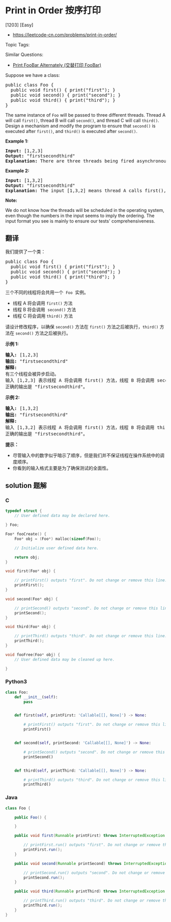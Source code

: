 # Print in Order 按序打印

[1203] [Easy]

- https://leetcode-cn.com/problems/print-in-order/

Topic Tags:

Similar Questions:

- [Print FooBar Alternately (交替打印 FooBar)](https://leetcode-cn.com/problems/print-foobar-alternately/)

Suppose we have a class:

<pre>public class Foo {
&nbsp; public void first() { print("first"); }
&nbsp; public void second() { print("second"); }
&nbsp; public void third() { print("third"); }
}
</pre>

The same instance of `Foo` will be passed to three different threads. Thread A will call `first()`, thread B will call `second()`, and thread C will call `third()`. Design a mechanism and modify the program to ensure that `second()` is executed after `first()`, and `third()` is executed after `second()`.

**Example 1:**

<pre><b>Input:</b> [1,2,3]
<b>Output:</b> "firstsecondthird"
<strong>Explanation:</strong> There are three threads being fired asynchronously. The input [1,2,3] means thread A calls first(), thread B calls second(), and thread C calls third(). "firstsecondthird" is the correct output.
</pre>

**Example 2:**

<pre><b>Input:</b> [1,3,2]
<b>Output:</b> "firstsecondthird"
<strong>Explanation:</strong> The input [1,3,2] means thread A calls first(), thread B calls third(), and thread C calls second(). "firstsecondthird" is the correct output.</pre>

**Note:**

We do not know how the threads will be scheduled in the operating system, even though the numbers in the input seems to imply the ordering. The input format you see is mainly to ensure our tests' comprehensiveness.

## 翻译

我们提供了一个类：

<pre>public class Foo {
&nbsp; public void first() { print("first"); }
&nbsp; public void second() { print("second"); }
&nbsp; public void third() { print("third"); }
}</pre>

三个不同的线程将会共用一个  `Foo`  实例。

- 线程 A 将会调用 `first()` 方法
- 线程 B 将会调用  `second()` 方法
- 线程 C 将会调用 `third()` 方法

请设计修改程序，以确保 `second()` 方法在 `first()` 方法之后被执行，`third()` 方法在 `second()` 方法之后被执行。

**示例 1:**

<pre><strong>输入:</strong> [1,2,3]
<strong>输出:</strong> "firstsecondthird"
<strong>解释:</strong> 
有三个线程会被异步启动。
输入 [1,2,3] 表示线程 A 将会调用 first() 方法，线程 B 将会调用 second() 方法，线程 C 将会调用 third() 方法。
正确的输出是 "firstsecondthird"。
</pre>

**示例 2:**

<pre><strong>输入:</strong> [1,3,2]
<strong>输出:</strong> "firstsecondthird"
<strong>解释:</strong> 
输入 [1,3,2] 表示线程 A 将会调用 first() 方法，线程 B 将会调用 third() 方法，线程 C 将会调用 second() 方法。
正确的输出是 "firstsecondthird"。</pre>

**提示：**

- 尽管输入中的数字似乎暗示了顺序，但是我们并不保证线程在操作系统中的调度顺序。
- 你看到的输入格式主要是为了确保测试的全面性。

## solution 题解

### C

```c
typedef struct {
    // User defined data may be declared here.

} Foo;

Foo* fooCreate() {
    Foo* obj = (Foo*) malloc(sizeof(Foo));

    // Initialize user defined data here.

    return obj;
}

void first(Foo* obj) {

    // printFirst() outputs "first". Do not change or remove this line.
    printFirst();
}

void second(Foo* obj) {

    // printSecond() outputs "second". Do not change or remove this line.
    printSecond();
}

void third(Foo* obj) {

    // printThird() outputs "third". Do not change or remove this line.
    printThird();
}

void fooFree(Foo* obj) {
    // User defined data may be cleaned up here.

}
```

### Python3

```python
class Foo:
    def __init__(self):
        pass


    def first(self, printFirst: 'Callable[[], None]') -> None:

        # printFirst() outputs "first". Do not change or remove this line.
        printFirst()


    def second(self, printSecond: 'Callable[[], None]') -> None:

        # printSecond() outputs "second". Do not change or remove this line.
        printSecond()


    def third(self, printThird: 'Callable[[], None]') -> None:

        # printThird() outputs "third". Do not change or remove this line.
        printThird()
```

### Java

```java
class Foo {

    public Foo() {

    }

    public void first(Runnable printFirst) throws InterruptedException {

        // printFirst.run() outputs "first". Do not change or remove this line.
        printFirst.run();
    }

    public void second(Runnable printSecond) throws InterruptedException {

        // printSecond.run() outputs "second". Do not change or remove this line.
        printSecond.run();
    }

    public void third(Runnable printThird) throws InterruptedException {

        // printThird.run() outputs "third". Do not change or remove this line.
        printThird.run();
    }
}
```
